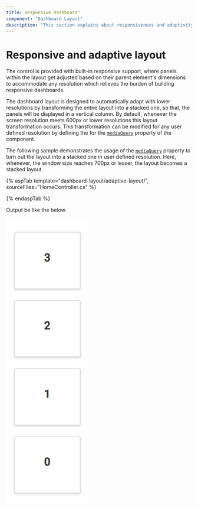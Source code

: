 ```yaml
---
title: Responsive Dashboard"
component: "Dashboard Layout"
description: "This section explains about responsiveness and adaptivity of Dashboard Layout component"
---
```


# Responsive and adaptive layout

The control is provided with built-in responsive support, where panels within the layout get adjusted based on their parent element's dimensions to accommodate any resolution which relieves the burden of building responsive dashboards.

The dashboard layout is designed to automatically adapt with lower resolutions by transforming the entire layout into a stacked one, so that, the panels will be displayed in a vertical column. By default, whenever the screen resolution meets 600px or lower resolutions this layout transformation occurs. This transformation can be modified for any user defined resolution by defining the for the [`mediaQuery`](https://help.syncfusion.com/cr/cref_files/aspnetcore-js2/Syncfusion.EJ2~Syncfusion.EJ2.Layouts.DashboardLayout~MediaQuery.html) property of the component.

The following sample demonstrates the usage of the [`mediaQuery`](https://help.syncfusion.com/cr/cref_files/aspnetcore-js2/Syncfusion.EJ2~Syncfusion.EJ2.Layouts.DashboardLayout~MediaQuery.html) property to turn out the layout into a stacked one in user defined resolution. Here, whenever, the window size reaches 700px or lesser, the layout becomes a stacked layout.

{% aspTab template="dashboard-layout/adaptive-layout/", sourceFiles="HomeController.cs" %}

{% endaspTab %}

Output be like the below.

![Responsive and adaptive layout](./images/adaptive_layout.PNG)
